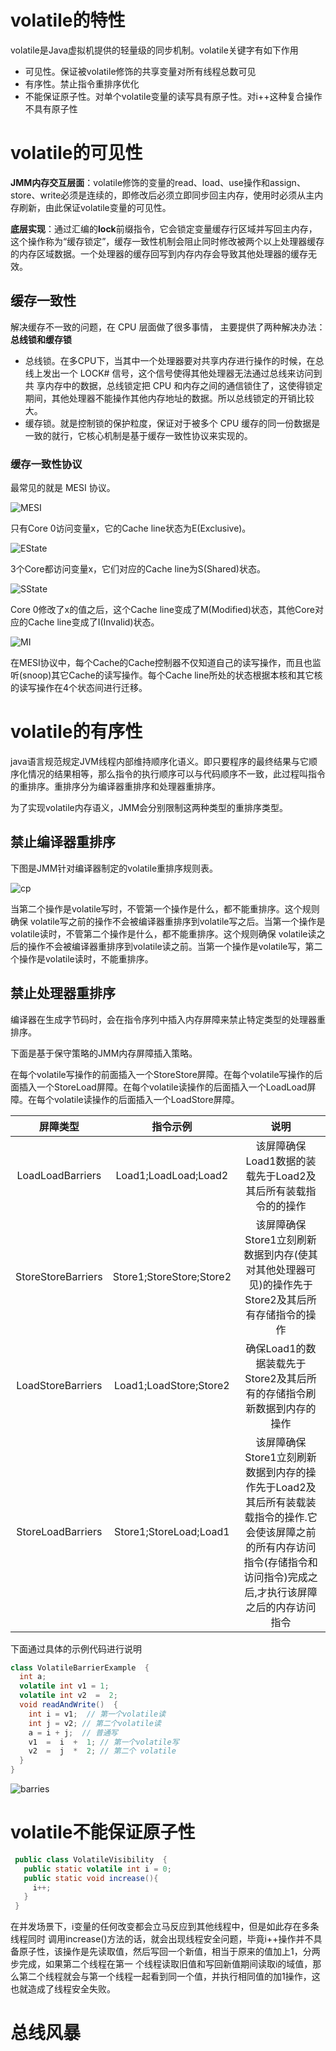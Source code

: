 

# volatile的特性

volatile是Java虚拟机提供的轻量级的同步机制。volatile关键字有如下作用 

* 可见性。保证被volatile修饰的共享变量对所有线程总数可见
* 有序性。禁止指令重排序优化
* 不能保证原子性。对单个volatile变量的读写具有原子性。对i++这种复合操作不具有原子性

# volatile的可见性

**JMM内存交互层面**：volatile修饰的变量的read、load、use操作和assign、store、write必须是连续的，即修改后必须立即同步回主内存，使用时必须从主内存刷新，由此保证volatile变量的可见性。

**底层实现**：通过汇编的**lock**前缀指令，它会锁定变量缓存行区域并写回主内存，这个操作称为“缓存锁定”，缓存一致性机制会阻止同时修改被两个以上处理器缓存的内存区域数据。一个处理器的缓存回写到内存内存会导致其他处理器的缓存无效。

## 缓存一致性

解决缓存不一致的问题，在 CPU 层面做了很多事情， 主要提供了两种解决办法：**总线锁和缓存锁**

* 总线锁。在多CPU下，当其中一个处理器要对共享内存进行操作的时候，在总线上发出一个 LOCK# 信号，这个信号使得其他处理器无法通过总线来访问到共 享内存中的数据，总线锁定把 CPU 和内存之间的通信锁住了，这使得锁定期间，其他处理器不能操作其他内存地址的数据。所以总线锁定的开销比较大。
* 缓存锁。就是控制锁的保护粒度，保证对于被多个 CPU 缓存的同一份数据是一致的就行，它核心机制是基于缓存一致性协议来实现的。

### 缓存一致性协议

最常见的就是 MESI 协议。

![MESI](MESI.png)

只有Core 0访问变量x，它的Cache line状态为E(Exclusive)。

![EState](EState-7849570.png)

3个Core都访问变量x，它们对应的Cache line为S(Shared)状态。

![SState](SState.png)

Core 0修改了x的值之后，这个Cache line变成了M(Modified)状态，其他Core对应的Cache line变成了I(Invalid)状态。

![MI](MI.png)

在MESI协议中，每个Cache的Cache控制器不仅知道自己的读写操作，而且也监听(snoop)其它Cache的读写操作。每个Cache line所处的状态根据本核和其它核的读写操作在4个状态间进行迁移。

# volatile的有序性

java语言规范规定JVM线程内部维持顺序化语义。即只要程序的最终结果与它顺序化情况的结果相等，那么指令的执行顺序可以与代码顺序不一致，此过程叫指令的重排序。重排序分为编译器重排序和处理器重排序。

为了实现volatile内存语义，JMM会分别限制这两种类型的重排序类型。

## 禁止编译器重排序

下图是JMM针对编译器制定的volatile重排序规则表。

![cp](cp.png)

当第二个操作是volatile写时，不管第一个操作是什么，都不能重排序。这个规则确保 volatile写之前的操作不会被编译器重排序到volatile写之后。当第一个操作是volatile读时，不管第二个操作是什么，都不能重排序。这个规则确保 volatile读之后的操作不会被编译器重排序到volatile读之前。当第一个操作是volatile写，第二个操作是volatile读时，不能重排序。

## 禁止处理器重排序

编译器在生成字节码时，会在指令序列中插入内存屏障来禁止特定类型的处理器重排序。

下面是基于保守策略的JMM内存屏障插入策略。

在每个volatile写操作的前面插入一个StoreStore屏障。在每个volatile写操作的后面插入一个StoreLoad屏障。在每个volatile读操作的后面插入一个LoadLoad屏障。在每个volatile读操作的后面插入一个LoadStore屏障。

|      屏障类型      |         指令示例         |                             说明                             |
| :----------------: | :----------------------: | :----------------------------------------------------------: |
|  LoadLoadBarriers  |   Load1;LoadLoad;Load2   | 该屏障确保Load1数据的装载先于Load2及其后所有装载指令的的操作 |
| StoreStoreBarriers | Store1;StoreStore;Store2 | 该屏障确保Store1立刻刷新数据到内存(使其对其他处理器可见)的操作先于Store2及其后所有存储指令的操作 |
| LoadStoreBarriers  |  Load1;LoadStore;Store2  | 确保Load1的数据装载先于Store2及其后所有的存储指令刷新数据到内存的操作 |
| StoreLoadBarriers  |  Store1;StoreLoad;Load1  | 该屏障确保Store1立刻刷新数据到内存的操作先于Load2及其后所有装载装载指令的操作.它会使该屏障之前的所有内存访问指令(存储指令和访问指令)完成之后,才执行该屏障之后的内存访问指令 |

下面通过具体的示例代码进行说明

```java
class VolatileBarrierExample  {          
  int a;   
  volatile int v1 = 1;
  volatile int v2  =  2;
  void readAndWrite()  {
    int i = v1;  // 第一个volatile读
    int j = v2; // 第二个volatile读
    a = i + j;  // 普通写
    v1  =  i  +  1; // 第一个volatile写
    v2  =  j  *  2; // 第二个 volatile
  }
}
```

![barries](barries.png)

# volatile不能保证原子性

```java
 public class VolatileVisibility  {                                
   public static volatile int i = 0;
   public static void increase(){
     i++;
   }
 }
```

在并发场景下，i变量的任何改变都会立马反应到其他线程中，但是如此存在多条线程同时 调用increase()方法的话，就会出现线程安全问题，毕竟i++操作并不具备原子性，该操作是先读取值，然后写回一个新值，相当于原来的值加上1，分两步完成，如果第二个线程在第一 个线程读取旧值和写回新值期间读取i的域值，那么第二个线程就会与第一个线程一起看到同一个值，并执行相同值的加1操作，这也就造成了线程安全失败。

# 总线风暴

